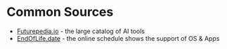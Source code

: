 # Common Sources

- [Futurepedia.io](https://www.futurepedia.io) - the large catalog of AI tools
- [EndOfLife.date](https://endoflife.date) - the online schedule shows the support of OS & Apps
